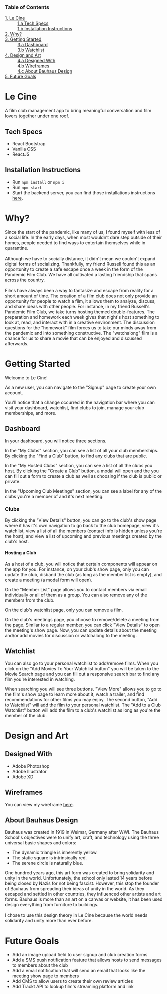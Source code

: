 <h3>Table of Contents</h3>
<dl>
<dt>
<a href="/#le-cine">1. Le Cine</a>
</dt>
<dd>
<a href="/#tech-specs" style="marginLeft: 50px">1.a Tech Specs</a>
</dd>
<dd>
<a href="/#installation">1.b Installation Instructions</a>
</dd>
<dt>
<a href="/#why">2. Why?</a>
</dt>
<dt>
<a href="/#getting-started">3. Getting Started</a>
</dt>
<dd>
<a href="/#dashboard">3.a Dashboard</a>
</dd>
<dd>
<a href="/#watchlist">3.b Watchlist</a>
</dd>
<dt>
<a href="/#design-art">4. Design and Art</a>
</dt>
<dd>
<a href="/#design-with">4.a Designed With</a>
</dd>
<dd>
<a href="/#wireframes">4.b Wireframes</a>
</dd>
<dd>
<a href="/#bauhaus">4.c About Bauhaus Design</a>
</dd>
<dt>
<a href="/#future-goals">5. Future Goals</a>
</dt>
</dl>

<h1 id="le-cine">Le Cine</h1>
A film club management app to bring meaningful conversation and film lovers together under one roof.

<h2 id="tech-specs">Tech Specs</h2>

- React Bootstrap
- Vanilla CSS
- ReactJS
<!-- - GitKraken GloBoards for project management -->

<h2 id="installation">Installation Instructions</h2>

- Run `npm install` or `npm i`
- Run `npm start`
- Start the backend server, you can find those installations instructions <a href="https://github.com/abeciana1/le-cine-backend">here</a>.

<h1 id="why">Why?</h1>
Since the start of the pandemic, like many of us, I found myself with less of a social life. In the early days, when most wouldn’t dare step outside of their homes, people needed to find ways to entertain themselves while in quarantine.
<br />
<br />
Although we have to socially distance, it didn't mean we couldn't expand digital forms of socializing. Thankfully, my friend Russell found this as an opportunity to create a safe escape once a week in the form of the Pandemic Film Club. We have all cultivated a lasting friendship that spans across the country.
<br />
<br />
Films have always been a way to fantasize and escape from reality for a short amount of time. The creation of a film club does not only provide an opportunity for people to watch a film, it allows them to analyze, discuss, and share ideas with other people. For instance, in my friend Russell's Pandemic Film Club, we take turns hosting themed double-features. The preparation and homework each week gives that night's host something to look at, read, and interact with in a creative environment. The discussion questions for the "homework" film forces us to take our minds away from the pandemic and into something constructive. The "watchalong" film is a chance for us to share a movie that can be enjoyed and discussed afterwards.

<h1 id="getting-started">Getting Started</h1>

Welcome to Le Cine!

As a new user, you can navigate to the "Signup" page to create your own account.

You'll notice that a change occurred in the navigation bar where you can visit your dashboard, watchlist, find clubs to join, manage your club memberships, and more.

<h2 id="dashboard">Dashboard</h2>

In your dashboard, you will notice three sections.

In the "My Clubs" section, you can see a list of all your club memberships. By clicking the "Find a Club" button, to find any clubs that are public.

In the "My Hosted Clubs" section, you can see a list of all the clubs you host. By clicking the "Create a Club" button, a modal will open and the you can fill out a form to create a club as well as choosing if the club is public or private.

In the "Upcoming Club Meetings" section, you can see a label for any of the clubs you're a member of and it's next meeting.

<h3>Clubs</h3>

By clicking the "View Details" button, you can go to the club's show page where it has it's own navigation to go back to the club homepage, view it's watchlist, view a list of all the members (contact info is hidden unless you're the host), and view a list of upcoming and previous meetings created by the club's host.

<h4>Hosting a Club</h4>

As a host of a club, you will notice that certain components will appear on the app for you. For instance, on your club's show page, only you can update the club, disband the club (as long as the member list is empty), and create a meeting (a modal form will open).

On the "Member List" page allows you to contact members via email individually or all of them as a group. You can also remove any of the members from the club.

On the club's watchlist page, only you can remove a film.

On the club's meetings page, you choose to remove/delete a meeting from the page. Similar to a regular member, you can click "View Details" to open the meeting's show page. Now, you can update details about the meeting and/or add movies for discussion or watchalong to the meeting.

<h2 id="watchlist">Watchlist</h2>

You can also go to your personal watchlist to add/remove films. When you click on the "Add Movies To Your Watchlist button" you will be taken to the Movie Search page and you can fill out a responsive search bar to find any film you're interested in watching.

When searching you will see three buttons. "View More" allows you to go to the film's show page to learn more about it, watch a trailer, and find recommendations for other films you may enjoy. The second button, "Add to Watchlist" will add the film to your personal watchlist. The "Add to a Club Watchlist" button will add the film to a club's watchlist as long as you're the member of the club.

<h1 id="design-art">Design and Art</h1>

<h2 id="designed-with">Designed With</h2>

- Adobe Photoshop
- Adobe Illustrator
- Adobe XD

<h2 id="wireframes">Wireframes</h2>

You can view my wireframe <a href="https://xd.adobe.com/view/c347cd9b-3254-4f38-bb39-312baee02ed4-9614/screen/8fe553df-8f31-49b9-bd79-18e607f57aaf?fullscreen" alt="Le Cine Wireframes">here</a>.

<h2 id="bauhaus">About Bauhaus Design</h2>

Bauhaus was created in 1919 in Weimar, Germany after WWI. The Bauhaus School's objectives were to unify art, craft, and technology using the three universal basic shapes and colors:

<ul>
    <li>The dynamic triangle is inherently yellow.</li>
    <li>The static square is intrinsically red.</li>
    <li>The serene circle is naturally blue.</li>
</ul>

One hundred years ago, this art form was created to bring solidarity and unity in the world. Unfortunately, the school only lasted 14 years before being closed by Nazis for not being fascist. However, this stop the founder of Bauhaus from spreading their ideas of unity in the world. As they escaped and settled in other countries, they influenced other artists and art forms. Bauhaus is more than an art on a canvas or website, it has been used design everything from furniture to buildings.
<br />
<br />
I chose to use this design theory in Le Cine because the world needs solidarity and unity more than ever before. 

<h1 id="future-goals">Future Goals</h1>

- Add an image upload field to user signup and club creation forms
- Add a SMS push notification feature that allows hosts to send messages to members about the club
- Add a email notification that will send an email that looks like the meeting show page to members
- Add CMS to allow users to create their own review articles
- Add Trackt API to lookup film's streaming platform and link